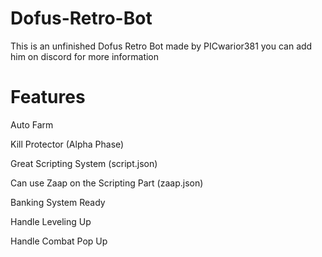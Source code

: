 # Dofus-Retro-Bot

This is an unfinished Dofus Retro Bot made by PICwarior381 you can add him on discord for more information

# Features

Auto Farm

Kill Protector (Alpha Phase)

Great Scripting System (script.json)

Can use Zaap on the Scripting Part (zaap.json)

Banking System Ready

Handle Leveling Up

Handle Combat Pop Up
